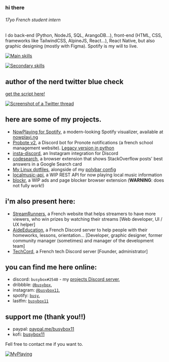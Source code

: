 ### hi there
###### 17yo French student intern

I do back-end (Python, NodeJS, SQL, ArangoDB...), front-end (HTML, CSS, frameworks like TailwindCSS, AlpineJS, React...), React Native, but also graphic designing (mostly with Figma).
Spotify is my will to live.

[![Main skills](https://skillicons.dev/icons?i=js,nodejs,alpinejs,react,tailwind,materialui,linux,bash,git,html,css,figma,firebase,electron,github,gitlab,webpack,wordpress&perline=9)](https://github.com/tandpfun/skill-icons)

[![Secondary skills](https://skillicons.dev/icons?i=discord,vercel,cloudflare,vscode,idea,raspberrypi,selenium,twitter,php,bootstrap)](https://github.com/tandpfun/skill-icons)

## author of the nerd twitter blue check
[get the script here!](https://gist.github.com/busybox11/53c76f57a577a47a19fab649a76f18e3)

[![Screenshot of a Twitter thread](https://pbs.twimg.com/media/FhKJV1gWAAM-HYU?format=png&name=small)](https://twitter.com/chaoticvibing/status/1590484635968221184?s=20&t=wWP5MIxtcsKpP7lmqEADvA)


## here are some of my projects.
- [NowPlaying for Spotify](https://github.com/busybox11/NowPlaying-for-Spotify), a modern-looking Spotify visualizer, available at [nowplayi.ng](https://nowplayi.ng)
- [Probote v2](https://github.com/busybox11/probote-v2), a Discord bot for Pronote notifications (a french school management website). [Legacy version in python](https://github.com/busybox11/probote)
- [insta-discord](https://github.com/busybox11/insta-discord), an Instagram integration for Discord
- [codesearch](https://github.com/busybox11/codesearch), a browser extension that shows StackOverflow posts' best answers in a Google Search card
- [My Linux dotfiles](https://github.com/busybox11/dotfiles), alongside of my [polybar config](https://github.com/busybox11/spotify-polybar)
- [localmusic-api](https://github.com/busybox11/localmusic-api), a WIP REST API for now playing local music information
- [blockr](https://github.com/busybox11/blockr), a WIP ads and page blocker browser extension (**WARNING**: does not fully work!)

## i'm also present here:
- [StreamRunners](https://streamrunners.fr/affiliate/busybox11), a French website that helps streamers to have more viewers, who win prizes by watching their streams [Web developer, UI / UX helper]
- [AideEducation](https://aideeducation.fr/), a French Discord server to help people with their homeworks, lessons, orientation... [Developer, graphic designer, former community manager (sometimes) and manager of the development team]
- [TechCord](https://discord.gg/svZ2PSm), a French tech Discord server [Founder, administrator]

## you can find me here online:
- discord: `busybox#2540` - my [projects Discord server](https://discord.gg/DMmk8Sc),
- dribbble: [`@busybox`](https://dribbble.com/busybox),
- instagram: [`@busybox11`](https://instagram.com/busybox11),
- spotify: [`busy`](https://open.spotify.com/user/yha0gdu9143vclyk0cuqoro0m),
- lastfm: [`busybox11`](https://www.last.fm/user/busybox11)

## support me (thank you!!)
- paypal: [paypal.me/busybox11](https://paypal.me/busybox11)
- kofi: [busybox11](https://ko-fi.com/busybox11)

Fell free to contact me if you want to.

[![MyPlaying](https://busybox.colabois.fr/myplaying/playing/img?hideGithubLogo)](https://github.com/busybox11/MyPlaying)
